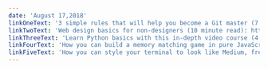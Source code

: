 ```yaml
---
date: 'August 17,2018'
linkOneText: '3 simple rules that will help you become a Git master (7 minute read): https://www.freecodecamp.org/n/pkuy9lG19'
linkTwoText: 'Web design basics for non-designers (10 minute read): https://www.freecodecamp.org/n/rkuy9lG19'
linkThreeText: 'Learn Python basics with this in-depth video course (4 hour watch): https://www.freecodecamp.org/n/z5uy9lG19'
linkFourText: 'How you can build a memory matching game in pure JavaScript (34 minute watch): https://www.freecodecamp.org/n/zkuy9lG19'
linkFiveText: 'How you can style your terminal to look like Medium, freeCodeCamp, or any way you want (8 minute read): https://www.freecodecamp.org/n/qkuy9lG19'
---
```


